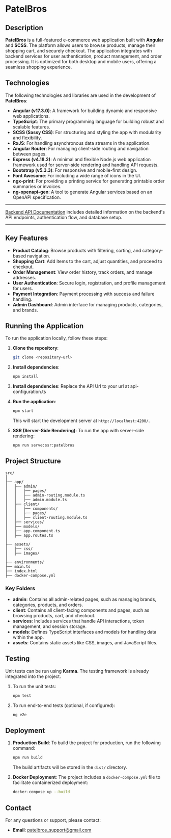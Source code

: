 
# PatelBros

## Description
**PatelBros** is a full-featured e-commerce web application built with **Angular** and **SCSS**. The platform allows users to browse products, manage their shopping cart, and securely checkout. The application integrates with backend services for user authentication, product management, and order processing. It is optimized for both desktop and mobile users, offering a seamless shopping experience.

## Technologies
The following technologies and libraries are used in the development of **PatelBros**:

- **Angular (v17.3.0)**: A framework for building dynamic and responsive web applications.
- **TypeScript**: The primary programming language for building robust and scalable features.
- **SCSS (Sassy CSS)**: For structuring and styling the app with modularity and flexibility.
- **RxJS**: For handling asynchronous data streams in the application.
- **Angular Router**: For managing client-side routing and navigation between pages.
- **Express (v4.18.2)**: A minimal and flexible Node.js web application framework used for server-side rendering and handling API requests.
- **Bootstrap (v5.3.3)**: For responsive and mobile-first design.
- **Font Awesome**: For including a wide range of icons in the UI.
- **ngx-print**: For providing a printing service for generating printable order summaries or invoices.
- **ng-openapi-gen**: A tool to generate Angular services based on an OpenAPI specification.

---

[Backend API Documentation](https://github.com/Aarju2308/patelbros_backend) includes detailed information on the backend's API endpoints, authentication flow, and database setup.

---

## Key Features
- **Product Catalog**: Browse products with filtering, sorting, and category-based navigation.
- **Shopping Cart**: Add items to the cart, adjust quantities, and proceed to checkout.
- **Order Management**: View order history, track orders, and manage addresses.
- **User Authentication**: Secure login, registration, and profile management for users.
- **Payment Integration**: Payment processing with success and failure handling.
- **Admin Dashboard**: Admin interface for managing products, categories, and brands.

## Running the Application
To run the application locally, follow these steps:

1. **Clone the repository**:
   ```bash
   git clone <repository-url>
   ```
2. **Install dependencies**:
   ```bash
   npm install
   ```
3. **Install dependencies**:
   Replace the API Url to your url at api-configuration.ts
4. **Run the application**:
   ```bash
   npm start
   ```
   This will start the development server at `http://localhost:4200/`.

4. **SSR (Server-Side Rendering)**:
   To run the app with server-side rendering:
   ```bash
   npm run serve:ssr:patelbros
   ```

## Project Structure

```plaintext
src/
│
├── app/
│   ├── admin/
│   │   ├── pages/
│   │   ├── admin-routing.module.ts
│   │   ├── admin.module.ts
│   ├── client/
│   │   ├── components/
│   │   ├── pages/
│   │   ├── client-routing.module.ts
│   ├── services/
│   ├── models/
│   ├── app.component.ts
│   ├── app.routes.ts
│
├── assets/
│   ├── css/
│   ├── images/
│
├── environments/
├── main.ts
├── index.html
├── docker-compose.yml
```

### Key Folders
- **admin**: Contains all admin-related pages, such as managing brands, categories, products, and orders.
- **client**: Contains all client-facing components and pages, such as browsing products, cart, and checkout.
- **services**: Includes services that handle API interactions, token management, and session storage.
- **models**: Defines TypeScript interfaces and models for handling data within the app.
- **assets**: Contains static assets like CSS, images, and JavaScript files.

## Testing
Unit tests can be run using **Karma**. The testing framework is already integrated into the project.

1. To run the unit tests:
   ```bash
   npm test
   ```

2. To run end-to-end tests (optional, if configured):
   ```bash
   ng e2e
   ```

## Deployment
1. **Production Build**:
   To build the project for production, run the following command:
   ```bash
   npm run build
   ```
   The build artifacts will be stored in the `dist/` directory.

2. **Docker Deployment**:
   The project includes a `docker-compose.yml` file to facilitate containerized deployment:
   ```bash
   docker-compose up --build
   ```

## Contact
For any questions or support, please contact:

- **Email**: patelbros_support@gmail.com
